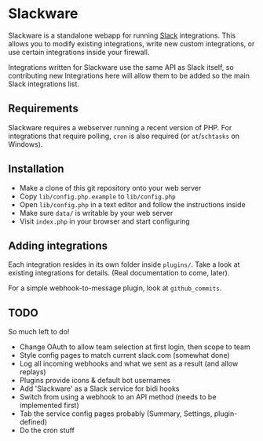 Slackware
=========

Slackware is a standalone webapp for running [Slack](https://slack.com) integrations.
This allows you to modify existing integrations, write new custom integrations, or use 
certain integrations inside your firewall.

Integrations written for Slackware use the same API as Slack itself, so contributing
new Integrations here will allow them to be added so the main Slack integrations list.


## Requirements

Slackware requires a webserver running a recent version of PHP. For integrations that
require polling, `cron` is also required (or `at`/`schtasks` on Windows).


## Installation

* Make a clone of this git repository onto your web server
* Copy `lib/config.php.example` to `lib/config.php`
* Open `lib/config.php` in a text editor and follow the instructions inside
* Make sure `data/` is writable by your web server
* Visit `index.php` in your browser and start configuring


## Adding integrations

Each integration resides in its own folder inside `plugins/`. Take a look at existing
integrations for details. (Real documentation to come, later).

For a simple webhook-to-message plugin, look at `github_commits`.


## TODO

So much left to do!

* Change OAuth to allow team selection at first login, then scope to team
* Style config pages to match current slack.com (somewhat done)
* Log all incoming webhooks and what we sent as a result (and allow replays)
* Plugins provide icons & default bot usernames
* Add 'Slackware' as a Slack service for bidi hooks
* Switch from using a webhook to an API method (needs to be implemented first)
* Tab the service config pages probably (Summary, Settings, plugin-defined)
* Do the cron stuff
